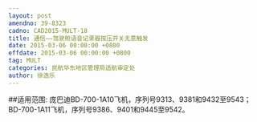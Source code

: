 ```yaml
---
layout: post
amendno: 39-8323
cadno: CAD2015-MULT-18
title: 通信——驾驶舱语音记录器按压开关无意触发
date: 2015-03-06 00:00:00 +0800
effdate: 2015-03-06 00:00:00 +0800
tag: MULT
categories: 民航华东地区管理局适航审定处
author: 徐逸乐
---
```


##适用范围:
庞巴迪BD-700-1A10飞机，序列号9313、9381和9432至9543； BD-700-1A11飞机，序列号9386、9401和9445至9542。

